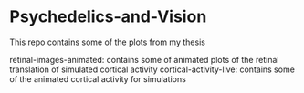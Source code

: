 # Psychedelics-and-Vision

This repo contains some of the plots from my thesis

retinal-images-animated: contains some of animated plots of the retinal translation of simulated cortical activity
cortical-activity-live: contains some of the animated cortical activity for simulations
